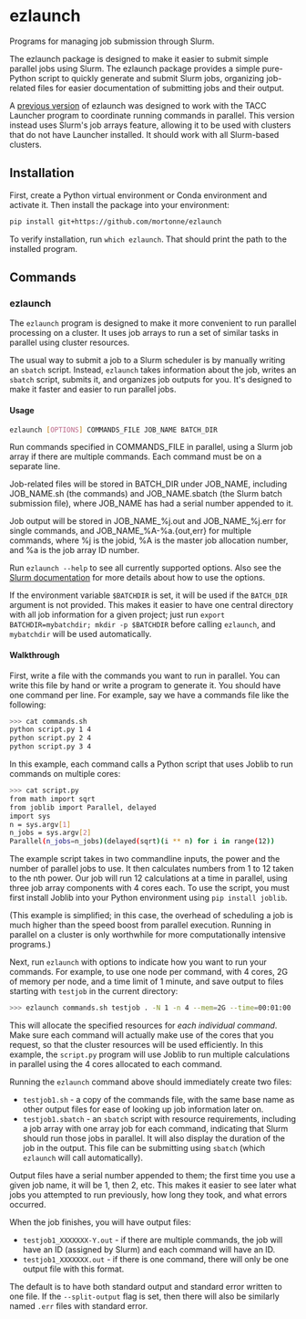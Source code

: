 # ezlaunch
Programs for managing job submission through Slurm.

The ezlaunch package is designed to make it easier to submit simple parallel jobs using Slurm. The ezlaunch package provides a simple pure-Python script to quickly generate and submit Slurm jobs, organizing job-related files for easier documentation of submitting jobs and their output.

A [previous version](https://github.com/prestonlab/launch) of ezlaunch was designed to work with the TACC Launcher program to coordinate running commands in parallel. This version instead uses Slurm's job arrays feature, allowing it to be used with clusters that do not have Launcher installed. It should work with all Slurm-based clusters.

## Installation

First, create a Python virtual environment or Conda environment and activate it. Then install the package into your environment:

```bash
pip install git+https://github.com/mortonne/ezlaunch
```

To verify installation, run `which ezlaunch`. That should print the path to the installed program.

## Commands

### ezlaunch

The `ezlaunch` program is designed to make it more convenient to run parallel processing on a cluster. It uses job arrays to run a set of similar tasks in parallel using cluster resources.

The usual way to submit a job to a Slurm scheduler is by manually writing an `sbatch` script. Instead, `ezlaunch` takes information about the job, writes an `sbatch` script, submits it, and organizes job outputs for you. It's designed to make it faster and easier to run parallel jobs.

#### Usage

```bash
ezlaunch [OPTIONS] COMMANDS_FILE JOB_NAME BATCH_DIR
```

Run commands specified in COMMANDS_FILE in parallel, using a Slurm job array
if there are multiple commands. Each command must be on a separate line.

Job-related files will be stored in BATCH_DIR under JOB_NAME, including
JOB_NAME.sh (the commands) and JOB_NAME.sbatch (the Slurm batch submission
file), where JOB_NAME has had a serial number appended to it.

Job output will be stored in JOB_NAME_%j.out and JOB_NAME_%j.err for single
commands, and JOB_NAME_%A-%a.{out,err} for multiple commands, where %j is
the jobid, %A is the master job allocation number, and %a is the job array
ID number.

Run `ezlaunch --help` to see all currently supported options. Also see the [Slurm documentation](https://slurm.schedmd.com/sbatch.html) for more details about how to use the options.

If the environment variable `$BATCHDIR` is set, it will be used if the `BATCH_DIR` argument is not provided. This makes it easier to have one central directory with all job information for a given project; just run `export BATCHDIR=mybatchdir; mkdir -p $BATCHDIR` before calling `ezlaunch`, and `mybatchdir` will be used automatically.

#### Walkthrough

First, write a file with the commands you want to run in parallel. You can write this file by hand or write a program to generate it. You should have one command per line. For example, say we have a commands file like the following:

```bash
>>> cat commands.sh
python script.py 1 4
python script.py 2 4
python script.py 3 4
```

In this example, each command calls a Python script that uses Joblib to run commands on multiple cores:

```bash
>>> cat script.py
from math import sqrt
from joblib import Parallel, delayed
import sys
n = sys.argv[1]
n_jobs = sys.argv[2]
Parallel(n_jobs=n_jobs)(delayed(sqrt)(i ** n) for i in range(12))
```

The example script takes in two commandline inputs, the power and the number of parallel jobs to use. It then calculates numbers from 1 to 12 taken to the nth power. Our job will run 12 calculations at a time in parallel, using three job array components with 4 cores each. To use the script, you must first install Joblib into your Python environment using `pip install joblib`.

(This example is simplified; in this case, the overhead of scheduling a job is much higher than the speed boost from parallel execution. Running in parallel on a cluster is only worthwhile for more computationally intensive programs.)

Next, run `ezlaunch` with options to indicate how you want to run your commands. For example, to use one node per command, with 4 cores, 2G of memory per node, and a time limit of 1 minute, and save output to files starting with `testjob` in the current directory:

```bash
>>> ezlaunch commands.sh testjob . -N 1 -n 4 --mem=2G --time=00:01:00
```

This will allocate the specified resources for *each individual command*. Make sure each command will actually make use of the cores that you request, so that the cluster resources will be used efficiently. In this example, the `script.py` program will use Joblib to run multiple calculations in parallel using the 4 cores allocated to each command.

Running the `ezlaunch` command above should immediately create two files: 

* `testjob1.sh` - a copy of the commands file, with the same base name as other output files for ease of looking up job information later on.
* `testjob1.sbatch` - an `sbatch` script with resource requirements, including a job array with one array job for each command, indicating that Slurm should run those jobs in parallel. It will also display the duration of the job in the output. This file can be submitting using `sbatch` (which `ezlaunch` will call automatically).

Output files have a serial number appended to them; the first time you use a given job name, it will be 1, then 2, etc. This makes it easier to see later what jobs you attempted to run previously, how long they took, and what errors occurred.

When the job finishes, you will have output files:

* `testjob1_XXXXXXX-Y.out` - if there are multiple commands, the job will have an ID (assigned by Slurm) and each command will have an ID.
* `testjob1_XXXXXXX.out` - if there is one command, there will only be one output file with this format.

The default is to have both standard output and standard error written to one file. If the `--split-output` flag is set, then there will also be similarly named `.err` files with standard error.
